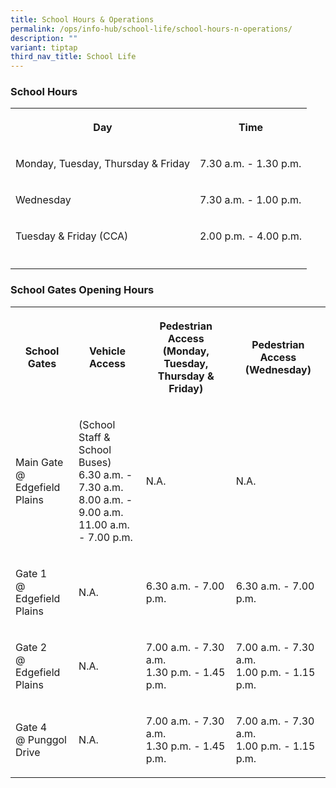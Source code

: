 ```yaml
---
title: School Hours & Operations
permalink: /ops/info-hub/school-life/school-hours-n-operations/
description: ""
variant: tiptap
third_nav_title: School Life
---
```

<h3>School Hours</h3>
<table style="minWidth: 50px">
<colgroup>
<col>
<col>
</colgroup>
<tbody>
<tr>
<th rowspan="1" colspan="1">
<p>Day
<br>
</p>
</th>
<th rowspan="1" colspan="1">
<p>Time
<br>
</p>
</th>
</tr>
<tr>
<td rowspan="1" colspan="1">
<p>Monday, Tuesday, Thursday &amp; Friday
<br>
</p>
</td>
<td rowspan="1" colspan="1">
<p>7.30 a.m. - 1.30 p.m.
<br>
</p>
</td>
</tr>
<tr>
<td rowspan="1" colspan="1">
<p>Wednesday
<br>
</p>
</td>
<td rowspan="1" colspan="1">
<p>7.30 a.m. - 1.00 p.m.
<br>
</p>
</td>
</tr>
<tr>
<td rowspan="1" colspan="1">
<p>Tuesday &amp; Friday (CCA)
<br>
</p>
</td>
<td rowspan="1" colspan="1">
<p>2.00 p.m. - 4.00 p.m.
<br>
</p>
</td>
</tr>
<tr>
<td rowspan="1" colspan="1">
<p></p>
</td>
<td rowspan="1" colspan="1">
<p></p>
</td>
</tr>
</tbody>
</table>
<h3>School Gates Opening Hours</h3>
<table style="minWidth: 100px">
<colgroup>
<col>
<col>
<col>
<col>
</colgroup>
<tbody>
<tr>
<th rowspan="1" colspan="1">
<p>School Gates
<br>
</p>
</th>
<th rowspan="1" colspan="1">
<p>Vehicle Access
<br>
</p>
</th>
<th rowspan="1" colspan="1">
<p>Pedestrian Access
<br>(Monday, Tuesday, Thursday &amp; Friday)
<br>
</p>
</th>
<th rowspan="1" colspan="1">
<p>Pedestrian Access (Wednesday)
<br>
</p>
</th>
</tr>
<tr>
<td rowspan="1" colspan="1">
<p>Main Gate
<br>@ Edgefield Plains
<br>
</p>
</td>
<td rowspan="1" colspan="1">
<p>(School Staff &amp; School Buses)
<br>6.30 a.m. - 7.30 a.m.
<br>8.00 a.m. - 9.00 a.m.
<br>11.00 a.m. - 7.00 p.m.
<br>
</p>
</td>
<td rowspan="1" colspan="1">
<p>N.A.
<br>
</p>
</td>
<td rowspan="1" colspan="1">
<p>N.A.
<br>
</p>
</td>
</tr>
<tr>
<td rowspan="1" colspan="1">
<p>Gate 1
<br>@ Edgefield Plains
<br>
</p>
</td>
<td rowspan="1" colspan="1">
<p>N.A.
<br>
</p>
</td>
<td rowspan="1" colspan="1">
<p>6.30 a.m. - 7.00 p.m.
<br>
</p>
</td>
<td rowspan="1" colspan="1">
<p>6.30 a.m. - 7.00 p.m.
<br>
</p>
</td>
</tr>
<tr>
<td rowspan="1" colspan="1">
<p>Gate 2
<br>@ Edgefield Plains
<br>
</p>
</td>
<td rowspan="1" colspan="1">
<p>N.A.
<br>
</p>
</td>
<td rowspan="1" colspan="1">
<p>7.00 a.m. - 7.30 a.m.
<br>1.30 p.m. - 1.45 p.m.
<br>
</p>
</td>
<td rowspan="1" colspan="1">
<p>7.00 a.m. - 7.30 a.m.
<br>1.00 p.m. - 1.15 p.m.</p>
</td>
</tr>
<tr>
<td rowspan="1" colspan="1">
<p>Gate 4
<br>@ Punggol Drive
<br>
</p>
</td>
<td rowspan="1" colspan="1">
<p>N.A.
<br>
</p>
</td>
<td rowspan="1" colspan="1">
<p>7.00 a.m. - 7.30 a.m.
<br>1.30 p.m. - 1.45 p.m.
<br>
</p>
</td>
<td rowspan="1" colspan="1">
<p>7.00 a.m. - 7.30 a.m.
<br>1.00 p.m. - 1.15 p.m.
<br>
</p>
</td>
</tr>
</tbody>
</table>
<p></p>
